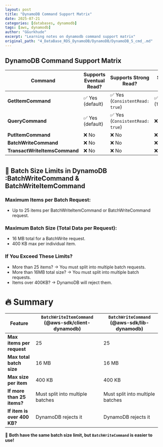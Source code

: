 ```yaml
---
layout: post
title: "DynamoDB Command Support Matrix"
date: 2025-07-21
categories: [databases, dynamodb]
tags: [aws, dynamodb]
author: "GGurkhude"
excerpt: "Learning notes on dynamodb command support matrix"
original_path: "4_DataBase_RDS_DynamoDB/DynamoDB/DynamoDB_5_cmd_.md"
---
```


## DynamoDB Command Support Matrix

| Command                      | Supports Eventual Read? | Supports Strong Read? | Supports Transactional Read? | Supports Standard Write? | Supports Transactional Write? |
|------------------------------|------------------------|----------------------|--------------------------|----------------------|--------------------------|
| **GetItemCommand**           | ✅ Yes (default)       | ✅ Yes (`ConsistentRead: true`) | ✅ Yes (`TransactGetItemsCommand`) | ❌ No | ❌ No |
| **QueryCommand**             | ✅ Yes (default)       | ✅ Yes (`ConsistentRead: true`) | ❌ No | ❌ No | ❌ No |
| **PutItemCommand**           | ❌ No                  | ❌ No                | ❌ No                     | ✅ Yes | ❌ No |
| **BatchWriteCommand**        | ❌ No                  | ❌ No                | ❌ No                     | ✅ Yes | ❌ No |
| **TransactWriteItemsCommand** | ❌ No                  | ❌ No                | ❌ No                     | ❌ No | ✅ Yes |

#

## 📌 Batch Size Limits in DynamoDB :BatchWriteCommand & BatchWriteItemCommand
### Maximum Items per Batch Request:
- Up to 25 items per BatchWriteItemCommand or BatchWriteCommand request.
### Maximum Batch Size (Total Data per Request):
- 16 MB total for a BatchWrite request.
- 400 KB max per individual item.
### If You Exceed These Limits?
- More than 25 items? → You must split into multiple batch requests.
- More than 16MB total size? → You must split into multiple batch requests.
- Items over 400KB? → DynamoDB will reject them.

# 🔥 Summary  

| Feature | `BatchWriteItemCommand` (@aws-sdk/client-dynamodb) | `BatchWriteCommand` (@aws-sdk/lib-dynamodb) |
|---------|--------------------------------------------------|--------------------------------------------|
| **Max items per request** | 25 | 25 |
| **Max total batch size** | 16 MB | 16 MB |
| **Max size per item** | 400 KB | 400 KB |
| **If more than 25 items?** | Must split into multiple batches | Must split into multiple batches |
| **If item is over 400 KB?** | DynamoDB rejects it | DynamoDB rejects it |

🚀 **Both have the same batch size limit, but `BatchWriteCommand` is easier to use!**  
